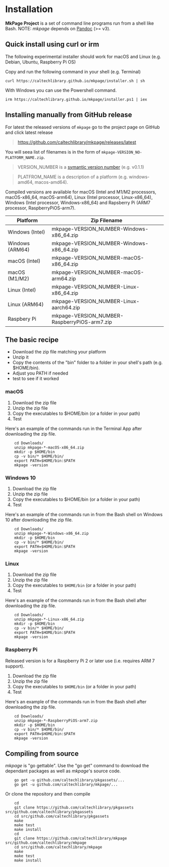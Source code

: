 
Installation
============

**MkPage Project** is a set of command line programs run from a shell
like Bash.  NOTE: *mkpage* depends on
[Pandoc](https://pandoc.org/installing.html) (>= v3).

Quick install using curl or irm
-------------------------------

The following experimental installer should work for macOS and Linux
(e.g. Debian, Ubuntu, Raspberry Pi OS)

Copy and run the following command in your shell (e.g. Terminal)

~~~
curl https://caltechlibrary.github.io/mkpage/installer.sh | sh
~~~

With Windows you can use the Powershell command.

~~~
irm https://caltechlibrary.github.io/mkpage/installer.ps1 | iex
~~~

Installing manually from GitHub release
---------------------------------------

For latest the released versions of `mkpage` go to the project page
on GitHub and click latest release

>    https://github.com/caltechlibrary/mkpage/releases/latest

You will seea list of filenames is in the form of 
`mkpage-VERSION_NO-PLATFORM_NAME.zip`.

> VERSION_NUMBER is a [symantic version number](http://semver.org/) (e.g. v0.1.1)

> PLATFROM_NAME is a description of a platform (e.g. windows-amd64, macos-amd64).

Compiled versions are available for macOS (Intel and M1/M2 processors, 
macOS-x86_64, macOS-arm64), Linux (Intel processor, Linux-x86_64), Windows (Intel processor, Windows-x86_64) and Rapsberry Pi (ARM7 processor, RaspberryPiOS-arm7).


| Platform        | Zip Filename                             |
|-----------------|------------------------------------------|
| Windows (Intel) | mkpage-VERSION_NUMBER-Windows-x86_64.zip |
| Windows (ARM64) | mkpage-VERSION_NUMBER-Windows-x86_64.zip |
| macOS (Intel)   | mkpage-VERSION_NUMBER-macOS-x86_64.zip   |
| macOS (M1/M2)   | mkpage-VERSION_NUMBER-macOS-arm64.zip    |
| Linux (Intel)   | mkpage-VERSION_NUMBER-Linux-x86_64.zip   |
| Linux (ARM64)   | mkpage-VERSION_NUMBER-Linux-aarch64.zip  |
| Raspbery Pi     | mkpage-VERSION_NUMBER-RaspberryPiOS-arm7.zip |


The basic recipe 
----------------

+ Download the zip file matching your platform 
+ Unzip it 
+ Copy the contents of the "bin" folder to a folder in your shell's path (e.g. $HOME/bin). 
+ Adjust you PATH if needed
+ test to see if it worked


### macOS

1. Download the zip file
2. Unzip the zip file
3. Copy the executables to $HOME/bin (or a folder in your path)
4. Test

Here's an example of the commands run in the Terminal App after 
downloading the zip file.

```shell
    cd Downloads/
    unzip mkpage-*-macOS-x86_64.zip
    mkdir -p $HOME/bin
    cp -v bin/* $HOME/bin/
    export PATH=$HOME/bin:$PATH
    mkpage -version
```

### Windows 10

1. Download the zip file
2. Unzip the zip file
3. Copy the executables to $HOME/bin (or a folder in your path)
4. Test

Here's an example of the commands run in from the Bash shell on Windows 10 after
downloading the zip file.

```shell
    cd Downloads/
    unzip mkpage-*-Windows-x86_64.zip
    mkdir -p $HOME/bin
    cp -v bin/* $HOME/bin/
    export PATH=$HOME/bin:$PATH
    mkpage -version
```


### Linux 

1. Download the zip file
2. Unzip the zip file
3. Copy the executables to `$HOME/bin` (or a folder in your path)
4. Test

Here's an example of the commands run in from the Bash shell after
downloading the zip file.

```shell
    cd Downloads/
    unzip mkpage-*-Linux-x86_64.zip
    mkdir -p $HOME/bin
    cp -v bin/* $HOME/bin/
    export PATH=$HOME/bin:$PATH
    mkpage -version
```


### Raspberry Pi

Released version is for a Raspberry Pi 2 or later use (i.e. requires 
ARM 7 support).

1. Download the zip file
2. Unzip the zip file
3. Copy the executables to `$HOME/bin` (or a folder in your path)
4. Test

Here's an example of the commands run in from the Bash shell after
downloading the zip file.

```shell
    cd Downloads/
    unzip mkpage-*-RaspberryPiOS-arm7.zip
    mkdir -p $HOME/bin
    cp -v bin/* $HOME/bin/
    export PATH=$HOME/bin:$PATH
    mkpage -version
```


Compiling from source
---------------------

_mkpage_ is "go gettable".  Use the "go get" command to download the 
dependant packages as well as _mkpage_'s source code.

```shell
    go get -u github.com/caltechlibrary/pkgassets/...
    go get -u github.com/caltechlibrary/mkpage/...
```

Or clone the repository and then compile

```shell
    cd
    git clone https://github.com/caltechlibrary/pkgassets src/github.com/caltechlibrary/pkgassets
    cd src/github.com/caltechlibrary/pkgassets
    make
    make test
    make install
    cd
    git clone https://github.com/caltechlibrary/mkpage src/github.com/caltechlibrary/mkpage
    cd src/github.com/caltechlibrary/mkpage
    make
    make test
    make install
```


